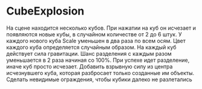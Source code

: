 # CubeExplosion
 
На сцене находится несколько кубов. При нажатии на куб он исчезает и появляются новые кубы, в случайном количестве от 2 до 6 штук.
У каждого нового куба Scale уменьшен в два раза по всем осям.
Цвет каждого куба определяется случайным образом.
На каждый куб действует сила гравитации.
Шанс разделения с каждым разом уменьшается в 2 раза начиная со 100%. При успехе идет разделение, иначе куб просто исчезает.
Добавить взрывную силу из центра исчезнувшего куба, которая разбросает только созданные им объекты.
Сделать невидимые ограждения, чтобы кубики далеко не разлетались